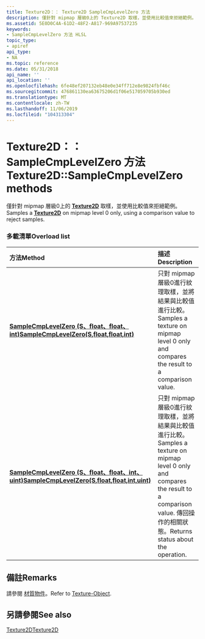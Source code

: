 ```yaml
---
title: Texture2D：： Texture2D SampleCmpLevelZero 方法
description: 僅針對 mipmap 層級0上的 Texture2D 取樣，並使用比較值來拒絕範例。
ms.assetid: 5E0D0C4A-61D2-48F2-A817-969A97537235
keywords:
- SampleCmpLevelZero 方法 HLSL
topic_type:
- apiref
api_type:
- NA
ms.topic: reference
ms.date: 05/31/2018
api_name: ''
api_location: ''
ms.openlocfilehash: 6fe48ef207132eb48e0e34ff712e8e9824fbf46c
ms.sourcegitcommit: 476861130ea63675206d1f06e517059705b930ed
ms.translationtype: MT
ms.contentlocale: zh-TW
ms.lasthandoff: 11/06/2019
ms.locfileid: "104313304"
---
```

# <a name="texture2dsamplecmplevelzero-methods"></a><span data-ttu-id="ed3bf-104">Texture2D：： SampleCmpLevelZero 方法</span><span class="sxs-lookup"><span data-stu-id="ed3bf-104">Texture2D::SampleCmpLevelZero methods</span></span>

<span data-ttu-id="ed3bf-105">僅針對 mipmap 層級0上的 [**Texture2D**](sm5-object-texture2d.md) 取樣，並使用比較值來拒絕範例。</span><span class="sxs-lookup"><span data-stu-id="ed3bf-105">Samples a [**Texture2D**](sm5-object-texture2d.md) on mipmap level 0 only, using a comparison value to reject samples.</span></span>

### <a name="overload-list"></a><span data-ttu-id="ed3bf-106">多載清單</span><span class="sxs-lookup"><span data-stu-id="ed3bf-106">Overload list</span></span>



| <span data-ttu-id="ed3bf-107">方法</span><span class="sxs-lookup"><span data-stu-id="ed3bf-107">Method</span></span>                                                                                           | <span data-ttu-id="ed3bf-108">描述</span><span class="sxs-lookup"><span data-stu-id="ed3bf-108">Description</span></span>                                                                                                                            |
|:-------------------------------------------------------------------------------------------------|:---------------------------------------------------------------------------------------------------------------------------------------|
| [<span data-ttu-id="ed3bf-109">**SampleCmpLevelZero (S、float、float、int)**</span><span class="sxs-lookup"><span data-stu-id="ed3bf-109">**SampleCmpLevelZero(S,float,float,int)**</span></span>](dx-graphics-hlsl-to-samplecmplevelzero.md)          | <span data-ttu-id="ed3bf-110">只對 mipmap 層級0進行紋理取樣，並將結果與比較值進行比較。</span><span class="sxs-lookup"><span data-stu-id="ed3bf-110">Samples a texture on mipmap level 0 only and compares the result to a comparison value.</span></span><br/>                                     |
| [<span data-ttu-id="ed3bf-111">**SampleCmpLevelZero (S、float、float、int、uint)**</span><span class="sxs-lookup"><span data-stu-id="ed3bf-111">**SampleCmpLevelZero(S,float,float,int,uint)**</span></span>](samplecmplevelzero-s-float-float-int-uint-.md) | <span data-ttu-id="ed3bf-112">只對 mipmap 層級0進行紋理取樣，並將結果與比較值進行比較。</span><span class="sxs-lookup"><span data-stu-id="ed3bf-112">Samples a texture on mipmap level 0 only and compares the result to a comparison value.</span></span> <span data-ttu-id="ed3bf-113">傳回操作的相關狀態。</span><span class="sxs-lookup"><span data-stu-id="ed3bf-113">Returns status about the operation.</span></span><br/> |



## <a name="remarks"></a><span data-ttu-id="ed3bf-114">備註</span><span class="sxs-lookup"><span data-stu-id="ed3bf-114">Remarks</span></span>

<span data-ttu-id="ed3bf-115">請參閱 [材質物件](dx-graphics-hlsl-to-type.md)。</span><span class="sxs-lookup"><span data-stu-id="ed3bf-115">Refer to [Texture-Object](dx-graphics-hlsl-to-type.md).</span></span>

## <a name="see-also"></a><span data-ttu-id="ed3bf-116">另請參閱</span><span class="sxs-lookup"><span data-stu-id="ed3bf-116">See also</span></span>

<dl> <dt>

[<span data-ttu-id="ed3bf-117">Texture2D</span><span class="sxs-lookup"><span data-stu-id="ed3bf-117">Texture2D</span></span>](sm5-object-texture2d.md)
</dt> </dl>

 

 





